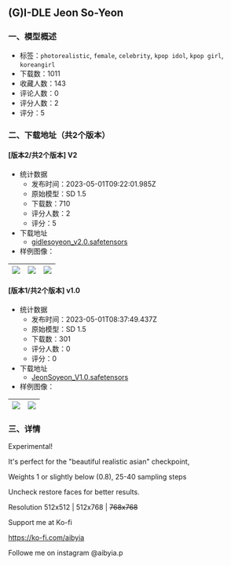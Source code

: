 ## (G)I-DLE Jeon So-Yeon
### 一、模型概述

- 标签：`photorealistic`, `female`, `celebrity`, `kpop idol`, `kpop girl`, `koreangirl`
- 下载数：1011
- 收藏人数：143
- 评论人数：0
- 评分人数：2
- 评分：5

### 二、下载地址（共2个版本）

#### [版本2/共2个版本] V2

- 统计数据
  - 发布时间：2023-05-01T09:22:01.985Z
  - 原始模型：SD 1.5
  - 下载数：710
  - 评分人数：2
  - 评分：5
- 下载地址
  - [gidlesoyeon_v2.0.safetensors](https://civitai.com/api/download/models/59596)
- 样例图像：

| <img src="https://image.civitai.com/xG1nkqKTMzGDvpLrqFT7WA/fe97833c-cedd-4b27-32ed-c0d9a0a14800/width=450/650203.jpeg" /> | <img src="https://image.civitai.com/xG1nkqKTMzGDvpLrqFT7WA/41a975a8-97b5-4a98-ed6d-445b2f2f0a00/width=450/650216.jpeg" /> | <img src="https://image.civitai.com/xG1nkqKTMzGDvpLrqFT7WA/e4d60f0a-345f-43ae-a268-1a8f5309a000/width=450/650263.jpeg" /> |
| ---- | ---- | ---- |

#### [版本1/共2个版本] v1.0

- 统计数据
  - 发布时间：2023-05-01T08:37:49.437Z
  - 原始模型：SD 1.5
  - 下载数：301
  - 评分人数：0
  - 评分：0
- 下载地址
  - [JeonSoyeon_V1.0.safetensors](https://civitai.com/api/download/models/54102)
- 样例图像：

| <img src="https://image.civitai.com/xG1nkqKTMzGDvpLrqFT7WA/dff05532-97be-4d2d-874e-0af4ca512f00/width=450/584723.jpeg" /> | <img src="https://image.civitai.com/xG1nkqKTMzGDvpLrqFT7WA/c2e1bff9-c86d-4ca8-a47c-5486103cfc00/width=450/584725.jpeg" /> |
| ---- | ---- |


### 三、详情
<p>Experimental!</p><p></p><p>It's perfect for the "beautiful realistic asian" checkpoint,</p><p></p><p>Weights 1 or slightly below (0.8), 25-40 sampling steps</p><p>Uncheck restore faces for better results.</p><p>Resolution 512x512 | 512x768 | <s>768x768</s></p><p></p><p>Support me at Ko-fi</p><p><a target="_blank" rel="ugc" href="https://ko-fi.com/aibyia">https://ko-fi.com/aibyia</a></p><p>Followe me on instagram @aibyia.p</p>